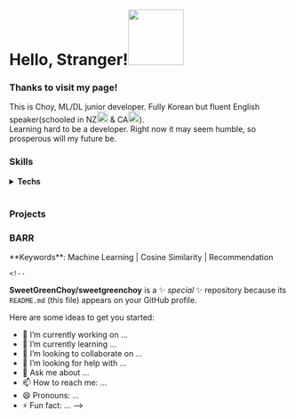 <h1 align="left">Hello, Stranger!<img src="https://c.tenor.com/ASryIjFifHMAAAAi/bunny-cute.gif" width="100px"></h1>

<h3>Thanks to visit my page!</h3>
<p>This is Choy, ML/DL junior developer. Fully Korean but fluent English speaker(schooled in NZ<img src="https://cdn-icons-png.flaticon.com/512/197/197589.png" width="20px"> & CA<img src="https://cdn-icons-png.flaticon.com/512/323/323277.png" width=20>).</br>
Learning hard to be a developer. Right now it may seem humble, so prosperous will my future be.</p>

<h3>Skills</h3>
<p>
  <details>
    <summary><b>Techs</b></summary>
      <img alt="Python" src="https://img.shields.io/badge/Python-3776AB?style=plastic&logo=python&logoColor=white"/>
      <img alt="R" src="https://img.shields.io/badge/R-276DC3?style=plastic&logo=r&logoColor=white"/>
      <img alt="C" src="https://img.shields.io/badge/C-A8B9CC?style=plastic&logo=c&logoColor=white"/>
      <img alt="JS" src="https://img.shields.io/badge/JavaScript-F7DF1E?style=plastic&logo=JavaScript&logoColor=white"/>
      <img alt="html" src="https://img.shields.io/badge/HTML-E34F26?style=plastic&logo=html5&logoColor=white"/>
      <img alt="css" src="https://img.shields.io/badge/CSS-1572B6?style=plastic&logo=css3&logoColor=white"/>
      <img alt="TensorFlow" src="https://img.shields.io/badge/TensorFlow-FF6F00?style=plastic&logo=tensorflow&logoColor=white"/>
      <img alt="Keras" src="https://img.shields.io/badge/Keras-D00000?style=plastic&logo=keras&logoColor=white"/>
      <img alt="OpenCV" src="https://img.shields.io/badge/OpenCV-5C3EE8?style=plastic&logo=opencv&logoColor=white"/>
      <img alt="nodejs" src="https://img.shields.io/badge/Node.Js-339933?style=plastic&logo=node.js&logoColor=white"/>
      <img alt="mysql" src="https://img.shields.io/badge/MySQL-4479A1?style=plastic&logo=mysql&logoColor=white"/>
      <img alt="AWS" src="https://img.shields.io/badge/AWS-232F3E?style=plastic&logo=amazonaws&logoColor=white"/>
      <img alt="Kubernetes" src="https://img.shields.io/badge/Kubernetes-326CE5?style=plastic&logo=kubernetes&logoColor=white"/>
      <img alt="Docker" src="https://img.shields.io/badge/Docker-2496ED?style=plastic&logo=docker&logoColor=white"/>
  </details>
  <br>
  <h3>Projects</h3>
  </p>

<h3>BARR</h3>
  **Keywords**: Machine Learning | Cosine Similarity | Recommendation

    <!--
**SweetGreenChoy/sweetgreenchoy** is a ✨ _special_ ✨ repository because its `README.md` (this file) appears on your GitHub profile.

Here are some ideas to get you started:

- 🔭 I’m currently working on ...
- 🌱 I’m currently learning ...
- 👯 I’m looking to collaborate on ...
- 🤔 I’m looking for help with ...
- 💬 Ask me about ...
- 📫 How to reach me: ...
- 😄 Pronouns: ...
- ⚡ Fun fact: ...
-->
